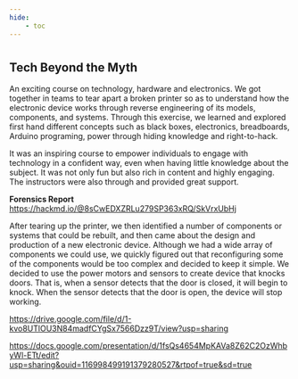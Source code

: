 ```yaml
---
hide:
    - toc
---
```

#
## Tech Beyond the Myth

An exciting course on technology, hardware and electronics. We got together in teams to tear apart a broken printer so as to understand how the electronic device works through reverse engineering of its models, components, and systems. Through this exercise, we learned and explored first hand different concepts such as black boxes, electronics, breadboards, Arduino programing, power through hiding knowledge and right-to-hack.

It was an inspiring course to empower individuals to engage with technology in a confident way, even when having little knowledge about the subject. It was not only fun but also rich in content and highly engaging. The instructors were also through and provided great support.

**Forensics Report**
https://hackmd.io/@8sCwEDXZRLu279SP363xRQ/SkVrxUbHj


After tearing up the printer, we then identified a number of components or systems that could be rebuilt, and then came about the design and production of a new electronic device. Although we had a wide array of components we could use, we quickly figured out that reconfiguring some of the components would be too complex and decided to keep it simple. We decided to use the power motors and sensors to create device that knocks doors. That is, when a sensor detects that the door is closed, it will begin to knock. When the sensor detects that the door is open, the device will stop working.



https://drive.google.com/file/d/1-kvo8UTlOU3N84madfCYgSx7566Dzz9T/view?usp=sharing


https://docs.google.com/presentation/d/1fsQs4654MpKAVa8Z62C2OzWhbyWl-ETt/edit?usp=sharing&ouid=116998499191379280527&rtpof=true&sd=true

